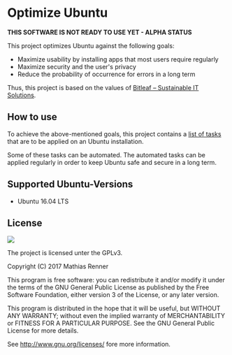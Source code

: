 # Optimize Ubuntu

**THIS SOFTWARE IS NOT READY TO USE YET - ALPHA STATUS**

This project optimizes Ubuntu against the following goals:

  - Maximize usability by installing apps that most users require regularly
  - Maximize security and the user's privacy
  - Reduce the probability of occurrence for errors in a long term

Thus, this project is based on the values of  [Bitleaf – Sustainable IT Solutions](https://www.bitleaf.de).


## How to use

To achieve the above-mentioned goals, this project contains a [list of tasks](https://github.com/bitleaf/optimize-ubuntu/blob/master/all-tasks.md) that are to be applied on an Ubuntu installation.

Some of these tasks can be automated. The automated tasks can be applied regularly in order to keep Ubuntu safe and secure in a long term.


## Supported Ubuntu-Versions

  - Ubuntu 16.04 LTS


## License

![](https://www.gnu.org/graphics/gplv3-127x51.png)

The project is licensed unter the GPLv3.

Copyright (C) 2017 Mathias Renner

This program is free software: you can redistribute it and/or modify
it under the terms of the GNU General Public License as published by
the Free Software Foundation, either version 3 of the License, or
any later version.

This program is distributed in the hope that it will be useful,
but WITHOUT ANY WARRANTY; without even the implied warranty of
MERCHANTABILITY or FITNESS FOR A PARTICULAR PURPOSE.  See the
GNU General Public License for more details.

See <http://www.gnu.org/licenses/> fore more information.
